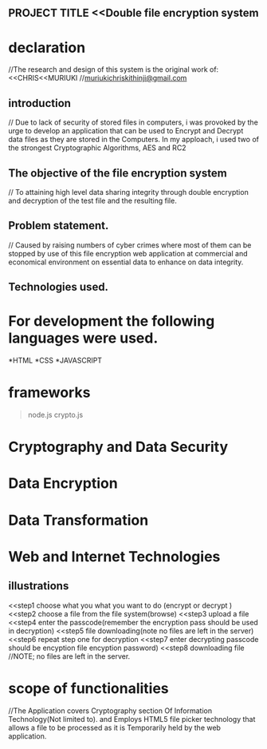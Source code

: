 ## PROJECT TITLE <<Double file encryption system
# declaration
//The research and design of this system is the original work of:
<<CHRIS<<MURIUKI //muriukichriskithinji@gmail.com

## introduction
// Due to lack of security of stored files in computers,  i was provoked by the urge to develop an application that can be used to Encrypt and Decrypt data files as they are stored in the Computers. In my apploach,  i used two of the strongest Cryptographic Algorithms,  AES and RC2

## The objective of the file encryption system 
 // To attaining high level data sharing  integrity through double encryption and decryption of the test file and the resulting file.
## Problem statement.
// Caused by raising numbers of cyber crimes where most of them can be stopped by use of this file encryption web application at commercial and economical environment on essential data to enhance on data integrity.
## Technologies used.
 # For development the following languages were used.
 *HTML
 *CSS
 *JAVASCRIPT
# frameworks
  >node.js
  >crypto.js
# Cryptography and Data Security
# Data Encryption
# Data Transformation
# Web and Internet Technologies

## illustrations
 <<step1 choose what you what you want to do   (encrypt or decrypt )
 <<step2 choose a file from the file system(browse) 
 <<step3 upload a file
 <<step4 enter the passcode(remember the encryption pass should be used in decryption) 
 <<step5 file downloading(note no files are left in the server)
 <<step6 repeat step one for decryption
 <<step7 enter decrypting passcode should be encyption file encyption password)
 <<step8 downloading file
//NOTE; no files are left in the server.
 # scope of functionalities
//The Application covers Cryptography section Of Information Technology(Not limited to). and Employs HTML5 file picker technology that allows a file to be processed as it is Temporarily held by the web application.